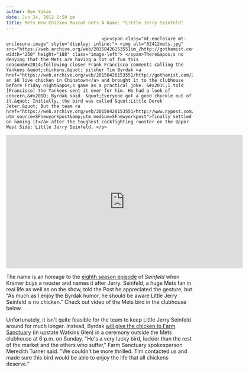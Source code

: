 ```yaml
---
author: Ben Yakas
date: Jun 24, 2012 1:50 pm
title: Mets New Chicken Mascot Gets A Name: "Little Jerry Seinfeld"
---
```


	
										<p><span class="mt-enclosure mt-enclosure-image" style="display: inline;"> <img alt="62412mets.jpg" src="https://web.archive.org/web/20150426153551im_/http://gothamist.com/attachments/byakas/62412mets.jpg" width="250" height="188" class="image-left"> </span>There&apos;s no denying that the Mets are having a lot of fun this season&#x2014;following closer Frank Francisco comments calling the Yankees &quot;chickens,&quot; pitcher Tim Byrdak <a href="https://web.archive.org/web/20150426153551/http://gothamist.com/2012/06/23/mets_reliever_takes_trash_talking_s.php">bought an $8 live chicken in Chinatown</a> and brought it to the clubhouse before Friday night&apos;s game as a practical joke. &#x201C;I told [Francisco] the Yankees sent it over for him. He had a look of concern,&#x201D; Byrdak said. &quot;Everyone got a good chuckle out of it.&quot; Initially, the bird was called &quot;Little Derek Jeter.&quot; But the team <a href="https://web.archive.org/web/20150426153551/http://www.nypost.com/p/news/local/queens/good_cluck_charm_aP6cNOawQoF1SHNF5EfrWL?utm_source=SFnewyorkpost&amp;utm_medium=SFnewyorkpost">finally settled on naming it</a> after the toughest cockfighting rooster on the Upper West Side: Little Jerry Seinfeld. </p>

<p><iframe width="640" height="360" src="https://web.archive.org/web/20150426153551if_/http://www.youtube.com/embed/YoxFMSHAWFk" frameborder="0" allowfullscreen></iframe></p>

<p>The name is an homage to the <a href="https://web.archive.org/web/20150426153551/http://en.wikipedia.org/wiki/The_Little_Jerry">eighth season episode</a> of <em>Seinfeld</em> when Kramer buys a rooster and names it after Jerry. Seinfeld, a huge Mets fan in real life as well as on the show, told the Post he appreciated the gesture, but &#x201C;As much as I enjoy the Byrdak humor, he should be aware Little Jerry Seinfeld is no chicken.&#x201D; Check out video of the Mets bird in the clubhouse below.</p>

<center><script src="https://web.archive.org/web/20150426153551js_/http://player.espn.com/player.js?&amp;playerBrandingId=4ef8000cbaf34c1687a7d9a26fe0e89e&amp;pcode=1kNG061cgaoolOncv54OAO1ceO-I&amp;width=576&amp;height=324&amp;externalId=espn:8087785&amp;thruParam_espn-ui[autoPlay]=false&amp;thruParam_espn-ui[playRelatedExternally]=true"></script></center>

<p>Unfortunately, it isn&apos;t quite feasible for the team to keep Little Jerry Seinfeld around for much longer. Instead, Byrdak <a href="https://web.archive.org/web/20150426153551/http://espn.go.com/new-york/mlb/story/_/id/8090735/new-york-mets-find-home-tim-byrdak-chicken-little-jerry-seinfeld">will give the chicken to Farm Sanctuary</a> (in upstate Watkins Glen) in a ceremony outside the Mets clubhouse at 6 p.m. on Sunday. &quot;He&apos;s a very lucky bird, luckier than the rest of the market and the others who suffer,&quot; Farm Sanctuary spokesperson Meredith Turner said. &quot;We couldn&apos;t be more thrilled. Tim contacted us and made sure this bird would be able to enjoy the life that all chickens deserve.&quot;</p>					
										
									
				